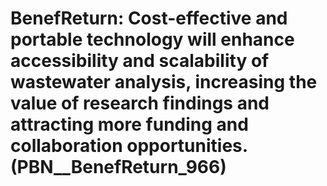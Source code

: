 # BenefReturn: __Cost-effective and portable technology will enhance accessibility and scalability of wastewater analysis, increasing the value of research findings and attracting more funding and collaboration opportunities.__ (PBN__BenefReturn_966)

